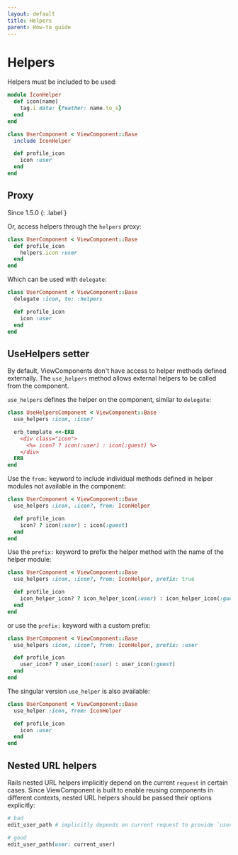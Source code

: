 ```yaml
---
layout: default
title: Helpers
parent: How-to guide
---
```


# Helpers

Helpers must be included to be used:

```ruby
module IconHelper
  def icon(name)
    tag.i data: {feather: name.to_s}
  end
end

class UserComponent < ViewComponent::Base
  include IconHelper

  def profile_icon
    icon :user
  end
end
```

## Proxy

Since 1.5.0
{: .label }

Or, access helpers through the `helpers` proxy:

```ruby
class UserComponent < ViewComponent::Base
  def profile_icon
    helpers.icon :user
  end
end
```

Which can be used with `delegate`:

```ruby
class UserComponent < ViewComponent::Base
  delegate :icon, to: :helpers

  def profile_icon
    icon :user
  end
end
```

## UseHelpers setter

By default, ViewComponents don't have access to helper methods defined externally. The `use_helpers` method allows external helpers to be called from the component.

`use_helpers` defines the helper on the component, similar to `delegate`:

```ruby
class UseHelpersComponent < ViewComponent::Base
  use_helpers :icon, :icon?

  erb_template <<-ERB
    <div class="icon">
      <%= icon? ? icon(:user) : icon(:guest) %>
    </div>
  ERB
end
```

Use the `from:` keyword to include individual methods defined in helper modules not available in the component:

```ruby
class UserComponent < ViewComponent::Base
  use_helpers :icon, :icon?, from: IconHelper

  def profile_icon
    icon? ? icon(:user) : icon(:guest)
  end
end
```

Use the `prefix:` keyword to prefix the helper method with the name of the helper module:

```ruby
class UserComponent < ViewComponent::Base
  use_helpers :icon, :icon?, from: IconHelper, prefix: true

  def profile_icon
    icon_helper_icon? ? icon_helper_icon(:user) : icon_helper_icon(:guest)
  end
end
```

or use the `prefix:` keyword with a custom prefix:

```ruby
class UserComponent < ViewComponent::Base
  use_helpers :icon, :icon?, from: IconHelper, prefix: :user

  def profile_icon
    user_icon? ? user_icon(:user) : user_icon(:guest)
  end
end
```

The singular version `use_helper` is also available:

```ruby
class UserComponent < ViewComponent::Base
  use_helper :icon, from: IconHelper

  def profile_icon
    icon :user
  end
end
```

## Nested URL helpers

Rails nested URL helpers implicitly depend on the current `request` in certain cases. Since ViewComponent is built to enable reusing components in different contexts, nested URL helpers should be passed their options explicitly:

```ruby
# bad
edit_user_path # implicitly depends on current request to provide `user`

# good
edit_user_path(user: current_user)
```
